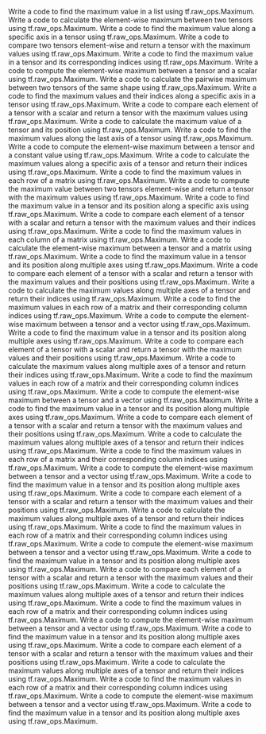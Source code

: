 Write a code to find the maximum value in a list using tf.raw_ops.Maximum.
Write a code to calculate the element-wise maximum between two tensors using tf.raw_ops.Maximum.
Write a code to find the maximum value along a specific axis in a tensor using tf.raw_ops.Maximum.
Write a code to compare two tensors element-wise and return a tensor with the maximum values using tf.raw_ops.Maximum.
Write a code to find the maximum value in a tensor and its corresponding indices using tf.raw_ops.Maximum.
Write a code to compute the element-wise maximum between a tensor and a scalar using tf.raw_ops.Maximum.
Write a code to calculate the pairwise maximum between two tensors of the same shape using tf.raw_ops.Maximum.
Write a code to find the maximum values and their indices along a specific axis in a tensor using tf.raw_ops.Maximum.
Write a code to compare each element of a tensor with a scalar and return a tensor with the maximum values using tf.raw_ops.Maximum.
Write a code to calculate the maximum value of a tensor and its position using tf.raw_ops.Maximum.
Write a code to find the maximum values along the last axis of a tensor using tf.raw_ops.Maximum.
Write a code to compute the element-wise maximum between a tensor and a constant value using tf.raw_ops.Maximum.
Write a code to calculate the maximum values along a specific axis of a tensor and return their indices using tf.raw_ops.Maximum.
Write a code to find the maximum values in each row of a matrix using tf.raw_ops.Maximum.
Write a code to compute the maximum value between two tensors element-wise and return a tensor with the maximum values using tf.raw_ops.Maximum.
Write a code to find the maximum value in a tensor and its position along a specific axis using tf.raw_ops.Maximum.
Write a code to compare each element of a tensor with a scalar and return a tensor with the maximum values and their indices using tf.raw_ops.Maximum.
Write a code to find the maximum values in each column of a matrix using tf.raw_ops.Maximum.
Write a code to calculate the element-wise maximum between a tensor and a matrix using tf.raw_ops.Maximum.
Write a code to find the maximum value in a tensor and its position along multiple axes using tf.raw_ops.Maximum.
Write a code to compare each element of a tensor with a scalar and return a tensor with the maximum values and their positions using tf.raw_ops.Maximum.
Write a code to calculate the maximum values along multiple axes of a tensor and return their indices using tf.raw_ops.Maximum.
Write a code to find the maximum values in each row of a matrix and their corresponding column indices using tf.raw_ops.Maximum.
Write a code to compute the element-wise maximum between a tensor and a vector using tf.raw_ops.Maximum.
Write a code to find the maximum value in a tensor and its position along multiple axes using tf.raw_ops.Maximum.
Write a code to compare each element of a tensor with a scalar and return a tensor with the maximum values and their positions using tf.raw_ops.Maximum.
Write a code to calculate the maximum values along multiple axes of a tensor and return their indices using tf.raw_ops.Maximum.
Write a code to find the maximum values in each row of a matrix and their corresponding column indices using tf.raw_ops.Maximum.
Write a code to compute the element-wise maximum between a tensor and a vector using tf.raw_ops.Maximum.
Write a code to find the maximum value in a tensor and its position along multiple axes using tf.raw_ops.Maximum.
Write a code to compare each element of a tensor with a scalar and return a tensor with the maximum values and their positions using tf.raw_ops.Maximum.
Write a code to calculate the maximum values along multiple axes of a tensor and return their indices using tf.raw_ops.Maximum.
Write a code to find the maximum values in each row of a matrix and their corresponding column indices using tf.raw_ops.Maximum.
Write a code to compute the element-wise maximum between a tensor and a vector using tf.raw_ops.Maximum.
Write a code to find the maximum value in a tensor and its position along multiple axes using tf.raw_ops.Maximum.
Write a code to compare each element of a tensor with a scalar and return a tensor with the maximum values and their positions using tf.raw_ops.Maximum.
Write a code to calculate the maximum values along multiple axes of a tensor and return their indices using tf.raw_ops.Maximum.
Write a code to find the maximum values in each row of a matrix and their corresponding column indices using tf.raw_ops.Maximum.
Write a code to compute the element-wise maximum between a tensor and a vector using tf.raw_ops.Maximum.
Write a code to find the maximum value in a tensor and its position along multiple axes using tf.raw_ops.Maximum.
Write a code to compare each element of a tensor with a scalar and return a tensor with the maximum values and their positions using tf.raw_ops.Maximum.
Write a code to calculate the maximum values along multiple axes of a tensor and return their indices using tf.raw_ops.Maximum.
Write a code to find the maximum values in each row of a matrix and their corresponding column indices using tf.raw_ops.Maximum.
Write a code to compute the element-wise maximum between a tensor and a vector using tf.raw_ops.Maximum.
Write a code to find the maximum value in a tensor and its position along multiple axes using tf.raw_ops.Maximum.
Write a code to compare each element of a tensor with a scalar and return a tensor with the maximum values and their positions using tf.raw_ops.Maximum.
Write a code to calculate the maximum values along multiple axes of a tensor and return their indices using tf.raw_ops.Maximum.
Write a code to find the maximum values in each row of a matrix and their corresponding column indices using tf.raw_ops.Maximum.
Write a code to compute the element-wise maximum between a tensor and a vector using tf.raw_ops.Maximum.
Write a code to find the maximum value in a tensor and its position along multiple axes using tf.raw_ops.Maximum.
